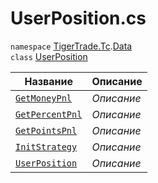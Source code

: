 
# UserPosition.cs
`namespace` [TigerTrade.Tc](../../../TigerTrade.Tc.md).[Data](../../../TigerTrade.Tc/Data.md)  
    `class` [UserPosition](../UserPosition.cs.md)

| Название | Описание |
| --- | --- |
| [`GetMoneyPnl`](./Методы/GetMoneyPnl.md) | *Описание* |
| [`GetPercentPnl`](./Методы/GetPercentPnl.md) | *Описание* |
| [`GetPointsPnl`](./Методы/GetPointsPnl.md) | *Описание* |
| [`InitStrategy`](./Методы/InitStrategy.md) | *Описание* |
| [`UserPosition`](./Методы/UserPosition.md) | *Описание* |
